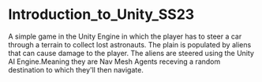 # Introduction_to_Unity_SS23
A simple game in the Unity Engine in which the player has to steer a car through a terrain to collect lost astronauts. The plain is populated by aliens that can cause damage to the player. The aliens are steered using the Unity AI Engine.Meaning they are Nav Mesh Agents receving a random destination to which they'll then navigate.

